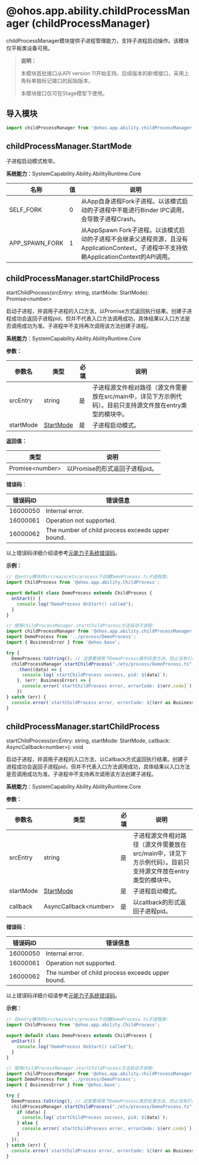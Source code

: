 # @ohos.app.ability.childProcessManager (childProcessManager)

childProcessManager模块提供子进程管理能力，支持子进程启动操作。该模块仅平板类设备可用。

> **说明：**
>
> 本模块首批接口从API version 11开始支持。后续版本的新增接口，采用上角标单独标记接口的起始版本。
>
> 本模块接口仅可在Stage模型下使用。

## 导入模块

```ts
import childProcessManager from '@ohos.app.ability.childProcessManager';
```

## childProcessManager.StartMode

子进程启动模式枚举。

**系统能力**：SystemCapability.Ability.AbilityRuntime.Core

| 名称                       | 值                             | 说明                              |
| --------                     |  -----------------               |  -----------------               |
| SELF_FORK |  0   | 从App自身进程Fork子进程。以该模式启动的子进程中不能进行Binder IPC调用，会导致子进程Crash。 |
| APP_SPAWN_FORK |  1   | 从AppSpawn Fork子进程。以该模式启动的子进程不会继承父进程资源，且没有ApplicationContext，子进程中不支持依赖ApplicationContext的API调用。 |

## childProcessManager.startChildProcess

startChildProcess(srcEntry: string, startMode: StartMode): Promise&lt;number&gt;

启动子进程，并调用子进程的入口方法，以Promise方式返回执行结果。创建子进程成功会返回子进程pid，但并不代表入口方法调用成功，具体结果以入口方法是否调用成功为准。子进程中不支持再次调用该方法创建子进程。

**系统能力**：SystemCapability.Ability.AbilityRuntime.Core

**参数：**

  | 参数名 | 类型 | 必填 | 说明 |
  | -------- | -------- | -------- | -------- |
  | srcEntry | string | 是 | 子进程源文件相对路径（源文件需要放在src/main中，详见下方示例代码）。目前只支持源文件放在entry类型的模块中。 |
  | startMode | [StartMode](#childprocessmanagerstartmode) | 是 | 子进程启动模式。 |

**返回值：**

  | 类型 | 说明 |
  | -------- | -------- |
  | Promise&lt;number&gt; | 以Promise的形式返回子进程pid。 |

**错误码**：

| 错误码ID | 错误信息 |
| ------- | -------- |
| 16000050 | Internal error. |
| 16000061  | Operation not supported. |
| 16000062  | The number of child process exceeds upper bound. |

以上错误码详细介绍请参考[元能力子系统错误码](../errorcodes/errorcode-ability.md)。

**示例：**

```ts
// 在entry模块的src/main/ets/process下创建DemoProcess.ts子进程类:
import ChildProcess from '@ohos.app.ability.ChildProcess';

export default class DemoProcess extends ChildProcess {
  onStart() {
    console.log("DemoProcess OnStart() called");
  }
}
```

```ts
// 使用childProcessManager.startChildProcess方法启动子进程:
import childProcessManager from '@ohos.app.ability.childProcessManager';
import DemoProcess from '../process/DemoProcess';
import { BusinessError } from '@ohos.base';

try {
  DemoProcess.toString(); // 这里要调用下DemoProcess类的任意方法，防止没有引用到而被构建工具优化掉
  childProcessManager.startChildProcess("./ets/process/DemoProcess.ts", childProcessManager.StartMode.SELF_FORK)
    .then((data) => {
      console.log(`startChildProcess success, pid: ${data}`);
    }, (err: BusinessError) => {
      console.error(`startChildProcess error, errorCode: ${err.code}`);
    })
} catch (err) {
  console.error(`startChildProcess error, errorCode: ${(err as BusinessError).code}`);
}
```

## childProcessManager.startChildProcess

startChildProcess(srcEntry: string, startMode: StartMode, callback: AsyncCallback&lt;number&gt;): void

启动子进程，并调用子进程的入口方法，以Callback方式返回执行结果。创建子进程成功会返回子进程pid，但并不代表入口方法调用成功，具体结果以入口方法是否调用成功为准。子进程中不支持再次调用该方法创建子进程。

**系统能力**：SystemCapability.Ability.AbilityRuntime.Core

**参数：**

  | 参数名 | 类型 | 必填 | 说明 |
  | -------- | -------- | -------- | -------- |
  | srcEntry | string | 是 | 子进程源文件相对路径（源文件需要放在src/main中，详见下方示例代码）。目前只支持源文件放在entry类型的模块中。 |
  | startMode | [StartMode](#childprocessmanagerstartmode) | 是 | 子进程启动模式。 |
  | callback | AsyncCallback&lt;number&gt; | 是 | 以callback的形式返回子进程pid。 |

**错误码**：

| 错误码ID | 错误信息 |
| ------- | -------- |
| 16000050 | Internal error. |
| 16000061  | Operation not supported. |
| 16000062  | The number of child process exceeds upper bound. |

以上错误码详细介绍请参考[元能力子系统错误码](../errorcodes/errorcode-ability.md)。

**示例：**

```ts
// 在entry模块的src/main/ets/process下创建DemoProcess.ts子进程类:
import ChildProcess from '@ohos.app.ability.ChildProcess';

export default class DemoProcess extends ChildProcess {
  onStart() {
    console.log("DemoProcess OnStart() called");
  }
}
```

```ts
// 使用childProcessManager.startChildProcess方法启动子进程:
import childProcessManager from '@ohos.app.ability.childProcessManager';
import DemoProcess from '../process/DemoProcess';
import { BusinessError } from '@ohos.base';

try {
  DemoProcess.toString(); // 这里要调用下DemoProcess类的任意方法，防止没有引用到而被构建工具优化掉
  childProcessManager.startChildProcess("./ets/process/DemoProcess.ts", childProcessManager.StartMode.SELF_FORK, (err, data) => {
    if (data) {
      console.log(`startChildProcess success, pid: ${data}`);
    } else {
      console.error(`startChildProcess error, errorCode: ${err.code}`);
    }
  });
} catch (err) {
  console.error(`startChildProcess error, errorCode: ${(err as BusinessError).code}`);
}
```